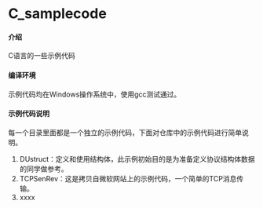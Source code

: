 # C_samplecode

#### 介绍
C语言的一些示例代码

#### 编译环境
示例代码均在Windows操作系统中，使用gcc测试通过。

#### 示例代码说明

每一个目录里面都是一个独立的示例代码，下面对仓库中的示例代码进行简单说明。

1.  DUstruct：定义和使用结构体，此示例初始目的是为准备定义协议结构体数据的同学做参考。
2.  TCPSenRev：这是拷贝自微软网站上的示例代码，一个简单的TCP消息传输。
3.  xxxx

